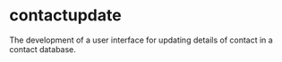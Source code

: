 # contactupdate
The development of a user interface for updating details of contact in a contact database.
